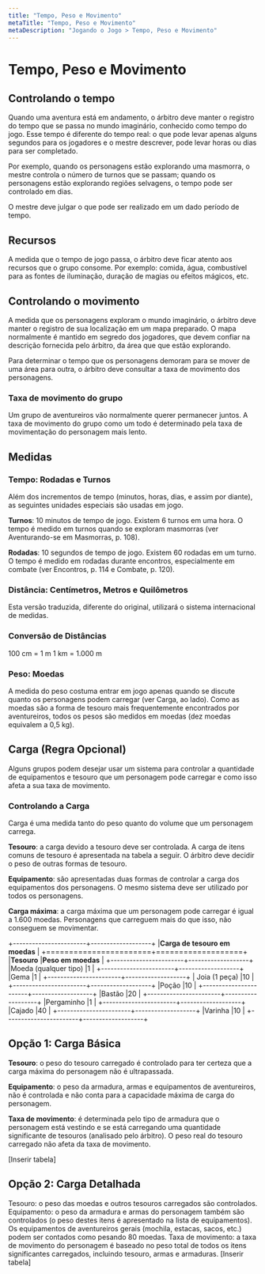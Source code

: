 ```yaml
---
title: "Tempo, Peso e Movimento"
metaTitle: "Tempo, Peso e Movimento"
metaDescription: "Jogando o Jogo > Tempo, Peso e Movimento"
---
```


# Tempo, Peso e Movimento
## Controlando o tempo
Quando uma aventura está em andamento, o árbitro deve manter o registro do tempo que se passa no mundo imaginário, conhecido como tempo do jogo. Esse tempo é diferente do tempo real: o que pode levar apenas alguns segundos para os jogadores e o mestre descrever, pode levar horas ou dias para ser completado.

Por exemplo, quando os personagens estão explorando uma masmorra, o mestre controla o número de turnos que se passam; quando os personagens estão explorando regiões selvagens, o tempo pode ser controlado em dias. 

O mestre deve julgar o que pode ser realizado em um dado período de tempo.

## Recursos
A medida que o tempo de jogo passa, o árbitro deve ficar atento aos recursos que o grupo consome. Por exemplo: comida, água, combustível para as fontes de iluminação, duração de magias ou efeitos mágicos, etc.

## Controlando o movimento
A medida que os personagens exploram o mundo imaginário, o árbitro deve manter o registro de sua localização em um mapa preparado. O mapa normalmente é mantido em segredo dos jogadores, que devem confiar na descrição fornecida pelo árbitro, da área que que estão explorando.

Para determinar o tempo que os personagens demoram para se mover de uma área para outra, o árbitro deve consultar a taxa de movimento dos personagens.

### Taxa de movimento do grupo
Um grupo de aventureiros vão normalmente querer permanecer juntos. A taxa de movimento do grupo como um todo é determinado pela taxa de movimentação do personagem mais lento.

## Medidas
### Tempo: Rodadas e Turnos
Além dos incrementos de tempo (minutos, horas, dias, e assim por diante), as seguintes unidades especiais são usadas em jogo.

**Turnos**: 10 minutos de tempo de jogo. Existem 6 turnos em uma hora. O tempo é medido em turnos quando se exploram masmorras (ver Aventurando-se em Masmorras, p. 108).

**Rodadas**: 10 segundos de tempo de jogo. Existem 60 rodadas em um turno. O tempo é medido em rodadas durante encontros, especialmente em combate (ver Encontros, p. 114 e Combate, p. 120).

### Distância: Centímetros, Metros e Quilômetros
Esta versão traduzida, diferente do original, utilizará o sistema internacional de medidas.

### Conversão de Distâncias
100 cm = 1 m
1 km = 1.000 m

### Peso: Moedas
A medida do peso costuma entrar em jogo apenas quando se discute quanto os personagens podem carregar (ver Carga, ao lado). Como as moedas são a forma de tesouro mais frequentemente encontrados por aventureiros, todos os pesos são medidos em moedas (dez moedas equivalem a 0,5 kg).

## Carga (Regra Opcional)
Alguns grupos podem desejar usar um sistema para controlar a quantidade de equipamentos e tesouro que um personagem pode carregar e como isso afeta a sua taxa de movimento.

### Controlando a Carga
Carga é uma medida tanto do peso quanto do volume que um personagem carrega. 

**Tesouro**: a carga devido a tesouro deve ser controlada. A carga de itens comuns de tesouro é apresentada na tabela a seguir. O árbitro deve decidir o peso de outras formas de tesouro.

**Equipamento**: são apresentadas duas formas de controlar a carga dos equipamentos dos personagens. O mesmo sistema deve ser utilizado por todos os personagens.

**Carga máxima**: a carga máxima que um personagem pode carregar é igual a 1.600 moedas. Personagens que carreguem mais do que isso, não conseguem se movimentar.

+-----------------------+-------------------+
|**Carga de tesouro em moedas**             |
+=======================+===================+
|**Tesouro**            |**Peso em moedas** |
+-----------------------+-------------------+
|Moeda (qualquer tipo)  |1                  |
+-----------------------+-------------------+
|Gema                   |1                  |
+-----------------------+-------------------+
| Joia (1 peça)         |10                 |
+-----------------------+-------------------+
|Poção                  |10                 |
+-----------------------+-------------------+
|Bastão                 |20                 |
+-----------------------+-------------------+
|Pergaminho             |1                  |
+-----------------------+-------------------+
|Cajado                 |40                 |
+-----------------------+-------------------+
|Varinha                |10                 |
+-----------------------+-------------------+


## Opção 1: Carga Básica
**Tesouro**: o peso do tesouro carregado é controlado para ter certeza que a carga máxima do personagem não é ultrapassada.

**Equipamento**: o peso da armadura, armas e equipamentos de aventureiros, não é controlada e não conta para a capacidade máxima de carga do personagem.

**Taxa de movimento**: é determinada pelo tipo de armadura que o personagem está vestindo e se está carregando uma quantidade significante de tesouros (analisado pelo árbitro). O peso real do tesouro carregado não afeta da taxa de movimento. 

[Inserir tabela]

## Opção 2: Carga Detalhada
Tesouro: o peso das moedas e outros tesouros carregados são controlados.
Equipamento: o peso da armadura e armas do personagem também são controlados (o peso destes itens é apresentado na lista de equipamentos). Os equipamentos de aventureiros gerais (mochila, estacas, sacos, etc.) podem ser contados como pesando 80 moedas.
Taxa de movimento: a taxa de movimento do personagem é baseado no peso total de todos os itens significantes carregados, incluindo tesouro, armas e armaduras.
[Inserir tabela]
